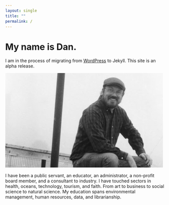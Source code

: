 ```yaml
---
layout: single
title: ""
permalink: /
---
```


# My name is Dan.

I am in the process of migrating from [WordPress](https://danphillips.ca) to Jekyll. This site is an alpha release.

![Dan at the Halifax waterfront](/assets/images/default-teaser-500x300px.png)

I have been a public servant, an educator, an administrator, a non-profit board member, and a consultant to industry. I have touched sectors in health, oceans, technology, tourism, and faith. From art to business to social science to natural science. My education spans environmental management, human resources, data, and librarianship.
